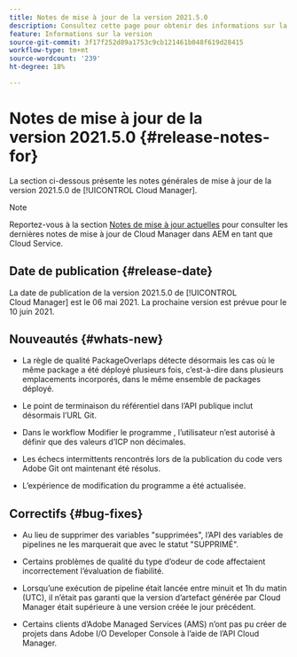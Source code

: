 ```yaml
---
title: Notes de mise à jour de la version 2021.5.0
description: Consultez cette page pour obtenir des informations sur la version 2021.5.0 de Cloud Manager
feature: Informations sur la version
source-git-commit: 3f17f252d89a1753c9cb121461b048f619d28415
workflow-type: tm+mt
source-wordcount: '239'
ht-degree: 18%

---
```


# Notes de mise à jour de la version 2021.5.0 {#release-notes-for}

La section ci-dessous présente les notes générales de mise à jour de la version 2021.5.0 de [!UICONTROL Cloud Manager].

>[!NOTE]
>Reportez-vous à la section [Notes de mise à jour actuelles](https://experienceleague.adobe.com/docs/experience-manager-cloud-service/onboarding/getting-access/release-notes-cloud-manager/release-notes-cm-current.html?lang=en#getting-access) pour consulter les dernières notes de mise à jour de Cloud Manager dans AEM en tant que Cloud Service.

## Date de publication {#release-date}

La date de publication de la version 2021.5.0 de [!UICONTROL Cloud Manager] est le 06 mai 2021.
La prochaine version est prévue pour le 10 juin 2021.

## Nouveautés {#whats-new}

* La règle de qualité PackageOverlaps détecte désormais les cas où le même package a été déployé plusieurs fois, c’est-à-dire dans plusieurs emplacements incorporés, dans le même ensemble de packages déployé.

* Le point de terminaison du référentiel dans l’API publique inclut désormais l’URL Git.

* Dans le workflow Modifier le programme , l’utilisateur n’est autorisé à définir que des valeurs d’ICP non décimales.

* Les échecs intermittents rencontrés lors de la publication du code vers Adobe Git ont maintenant été résolus.

* L’expérience de modification du programme a été actualisée.

## Correctifs {#bug-fixes}

* Au lieu de supprimer des variables &quot;supprimées&quot;, l’API des variables de pipelines ne les marquerait que avec le statut &quot;SUPPRIMÉ&quot;.

* Certains problèmes de qualité du type d’odeur de code affectaient incorrectement l’évaluation de fiabilité.

* Lorsqu’une exécution de pipeline était lancée entre minuit et 1h du matin (UTC), il n’était pas garanti que la version d’artefact générée par Cloud Manager était supérieure à une version créée le jour précédent.

* Certains clients d’Adobe Managed Services (AMS) n’ont pas pu créer de projets dans Adobe I/O Developer Console à l’aide de l’API Cloud Manager.
